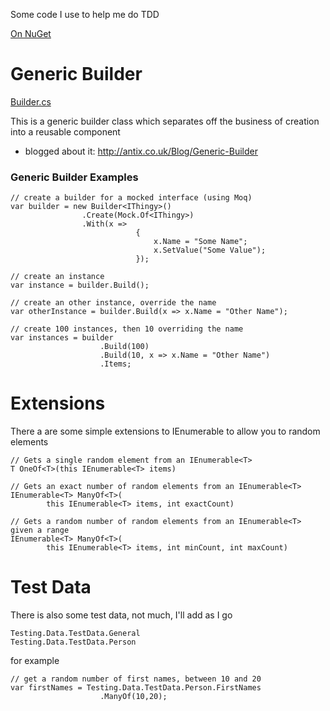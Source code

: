 Some code I use to help me do TDD

[On NuGet](https://nuget.org/packages/antix-testing)

# Generic Builder

[Builder.cs](https://github.com/MrAntix/Testing/blob/master/testing/Testing/Builders/Builder.cs)

This is a generic builder class which separates off the business of creation into a reusable component
 - blogged about it: http://antix.co.uk/Blog/Generic-Builder

### Generic Builder Examples

    // create a builder for a mocked interface (using Moq)
    var builder = new Builder<IThingy>()
                    .Create(Mock.Of<IThingy>)
                    .With(x => 
                                {
                                    x.Name = "Some Name";
                                    x.SetValue("Some Value");
                                });
 
    // create an instance
    var instance = builder.Build();

    // create an other instance, override the name
    var otherInstance = builder.Build(x => x.Name = "Other Name");

    // create 100 instances, then 10 overriding the name
    var instances = builder
                        .Build(100)
                        .Build(10, x => x.Name = "Other Name")
                        .Items;

# Extensions

There a are some simple extensions to IEnumerable<T> to allow you to random elements

    // Gets a single random element from an IEnumerable<T>
    T OneOf<T>(this IEnumerable<T> items)

	// Gets an exact number of random elements from an IEnumerable<T>
	IEnumerable<T> ManyOf<T>(
            this IEnumerable<T> items, int exactCount)
			
	// Gets a random number of random elements from an IEnumerable<T> given a range
	IEnumerable<T> ManyOf<T>(
            this IEnumerable<T> items, int minCount, int maxCount)

# Test Data

There is also some test data, not much, I'll add as I go

    Testing.Data.TestData.General
	Testing.Data.TestData.Person

for example

    // get a random number of first names, between 10 and 20
	var firstNames = Testing.Data.TestData.Person.FirstNames
                        .ManyOf(10,20);